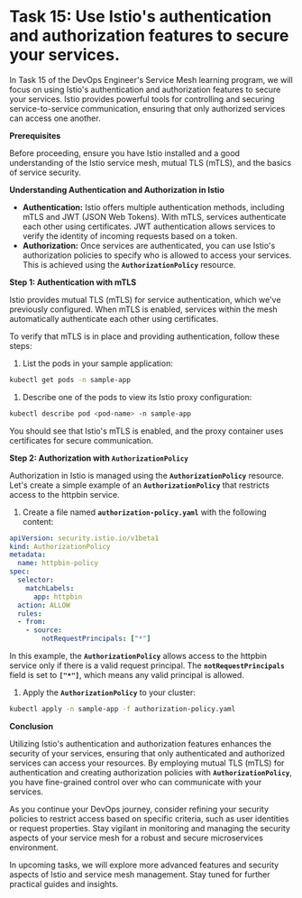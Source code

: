 # Task 15: Use Istio's authentication and authorization features to secure your services.

In Task 15 of the DevOps Engineer's Service Mesh learning program, we will focus on using Istio's authentication and authorization features to secure your services. Istio provides powerful tools for controlling and securing service-to-service communication, ensuring that only authorized services can access one another.

**Prerequisites**

Before proceeding, ensure you have Istio installed and a good understanding of the Istio service mesh, mutual TLS (mTLS), and the basics of service security.

**Understanding Authentication and Authorization in Istio**

- **Authentication:** Istio offers multiple authentication methods, including mTLS and JWT (JSON Web Tokens). With mTLS, services authenticate each other using certificates. JWT authentication allows services to verify the identity of incoming requests based on a token.
- **Authorization:** Once services are authenticated, you can use Istio's authorization policies to specify who is allowed to access your services. This is achieved using the **`AuthorizationPolicy`** resource.

**Step 1: Authentication with mTLS**

Istio provides mutual TLS (mTLS) for service authentication, which we've previously configured. When mTLS is enabled, services within the mesh automatically authenticate each other using certificates.

To verify that mTLS is in place and providing authentication, follow these steps:

1. List the pods in your sample application:

```bash
kubectl get pods -n sample-app
```

1. Describe one of the pods to view its Istio proxy configuration:

```bash
kubectl describe pod <pod-name> -n sample-app
```

You should see that Istio's mTLS is enabled, and the proxy container uses certificates for secure communication.

**Step 2: Authorization with `AuthorizationPolicy`**

Authorization in Istio is managed using the **`AuthorizationPolicy`** resource. Let's create a simple example of an **`AuthorizationPolicy`** that restricts access to the httpbin service.

1. Create a file named **`authorization-policy.yaml`** with the following content:

```yaml
apiVersion: security.istio.io/v1beta1
kind: AuthorizationPolicy
metadata:
  name: httpbin-policy
spec:
  selector:
    matchLabels:
      app: httpbin
  action: ALLOW
  rules:
  - from:
    - source:
        notRequestPrincipals: ["*"]
```

In this example, the **`AuthorizationPolicy`** allows access to the httpbin service only if there is a valid request principal. The **`notRequestPrincipals`** field is set to **`["*"]`**, which means any valid principal is allowed.

1. Apply the **`AuthorizationPolicy`** to your cluster:

```bash
kubectl apply -n sample-app -f authorization-policy.yaml
```

**Conclusion**

Utilizing Istio's authentication and authorization features enhances the security of your services, ensuring that only authenticated and authorized services can access your resources. By employing mutual TLS (mTLS) for authentication and creating authorization policies with **`AuthorizationPolicy`**, you have fine-grained control over who can communicate with your services.

As you continue your DevOps journey, consider refining your security policies to restrict access based on specific criteria, such as user identities or request properties. Stay vigilant in monitoring and managing the security aspects of your service mesh for a robust and secure microservices environment.

In upcoming tasks, we will explore more advanced features and security aspects of Istio and service mesh management. Stay tuned for further practical guides and insights.